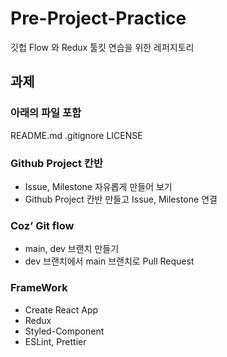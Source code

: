 # Pre-Project-Practice

깃헙 Flow 와 Redux 툴킷 연습을 위한 레퍼지토리

## 과제
### 아래의 파일 포함
README.md
.gitignore
LICENSE

### Github Project 칸반
- Issue, Milestone 자유롭게 만들어 보기
- Github Project 칸반 만들고 Issue, Milestone 연결

### Coz’ Git flow
- main, dev 브랜치 만들기
- dev 브랜치에서 main 브랜치로 Pull Request

### FrameWork
- Create React App
- Redux
- Styled-Component
- ESLint, Prettier
